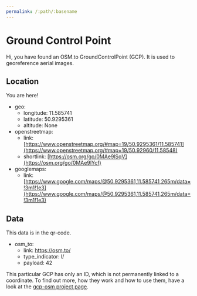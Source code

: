 ```yaml
---
permalink: /:path/:basename
---
```


# Ground Control Point

Hi, you have found an OSM.to GroundControlPoint (GCP). It is used to georeference aerial images.

## Location

You are here!

  * geo:
    * longitude: 11.585741
    * latitude: 50.9295361
    * altitude: None
  * openstreetmap:
    * link: [https://www.openstreetmap.org/#map=19/50.9295361/11.585741](https://www.openstreetmap.org/#map=19/50.92960/11.58548)
    * shortlink: [https://osm.org/go/0MAe9lSqV](https://osm.org/go/0MAe9lYcf)
  * googlemaps:
    * link: [https://www.google.com/maps/@50.9295361,11.585741,265m/data=!3m1!1e3](https://www.google.com/maps/@50.9295361,11.585741,265m/data=!3m1!1e3)

## Data

This data is in the qr-code.

  * osm_to:
    * link: https://osm.to/
    * type_indicator: l/
    * payload: 42
	

This particular GCP has only an ID, which is not permanently linked to a coordinate. To find out more, how they work and how to use them, have a look at the [gcp-osm project page](https://github.com/aerospaceresearch/gcp-osm).
